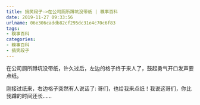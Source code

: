 ```yaml
---
title: 搞笑段子->在公司厕所蹲坑没带纸 | 糗事百科
date: 2019-11-27 09:33:56
urlname: 06e306caddb82cf295dc31e4c70c6f83
tags: 
- 糗事百科
categories:
- 糗事百科
- 搞笑段子
---
```

在公司厕所蹲坑没带纸，许久过后，左边的格子终于来人了，鼓起勇气开口发声要点纸。

刚接过纸来，右边格子突然有人说话了:  哥们，也给我来点纸！我说这哥们，你比我蹲的时间还长……


